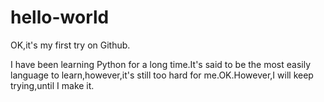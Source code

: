 # hello-world
OK,it's my first try on Github.

I have been learning Python for a long time.It's said to be the most easily language to learn,however,it's still too hard for me.OK.However,I will keep trying,until I make it.
